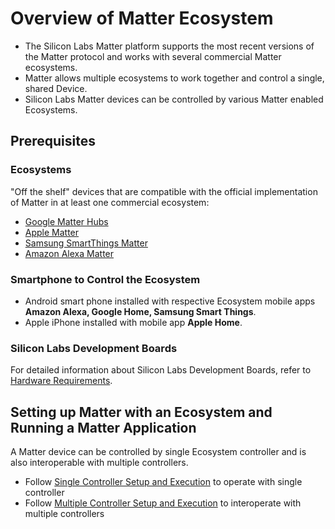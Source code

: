 # Overview of Matter Ecosystem

- The Silicon Labs Matter platform supports the most recent versions of the Matter protocol and works with several commercial Matter ecosystems.
- Matter allows multiple ecosystems to work together and control a single, shared Device.
- Silicon Labs Matter devices can be controlled by various Matter enabled Ecosystems.

## Prerequisites

### Ecosystems

"Off the shelf" devices that are compatible with the official implementation of Matter in at least one commercial ecosystem:

- [Google Matter Hubs](https://developers.home.google.com/matter/supported-devices#choosing_a_device_type)
- [Apple Matter](https://www.apple.com/home-app/accessories/)
- [Samsung SmartThings Matter](https://support.smartthings.com/hc/en-us/articles/11219700390804-SmartThings-x-Matter-Integration-)
- [Amazon Alexa Matter](https://developer.amazon.com/en-US/docs/alexa/smarthome/matter-support.html)

### Smartphone to Control the Ecosystem

- Android smart phone installed with respective Ecosystem mobile apps **Amazon Alexa, Google Home, Samsung Smart Things**.
- Apple iPhone installed with mobile app **Apple Home**.

### Silicon Labs Development Boards

For detailed information about Silicon Labs Development Boards, refer to [Hardware Requirements](/matter/<docspace-docleaf-version>/matter-prerequisites/hardware-requirements).

## Setting up Matter with an Ecosystem and Running a Matter Application

A Matter device can be controlled by single Ecosystem controller and is also interoperable with multiple controllers.

- Follow [Single Controller Setup and Execution](./singlecontroller-ecosystem.md) to operate with single controller
- Follow [Multiple Controller Setup and Execution](./multicontroller-ecosystem.md) to interoperate with multiple controllers
